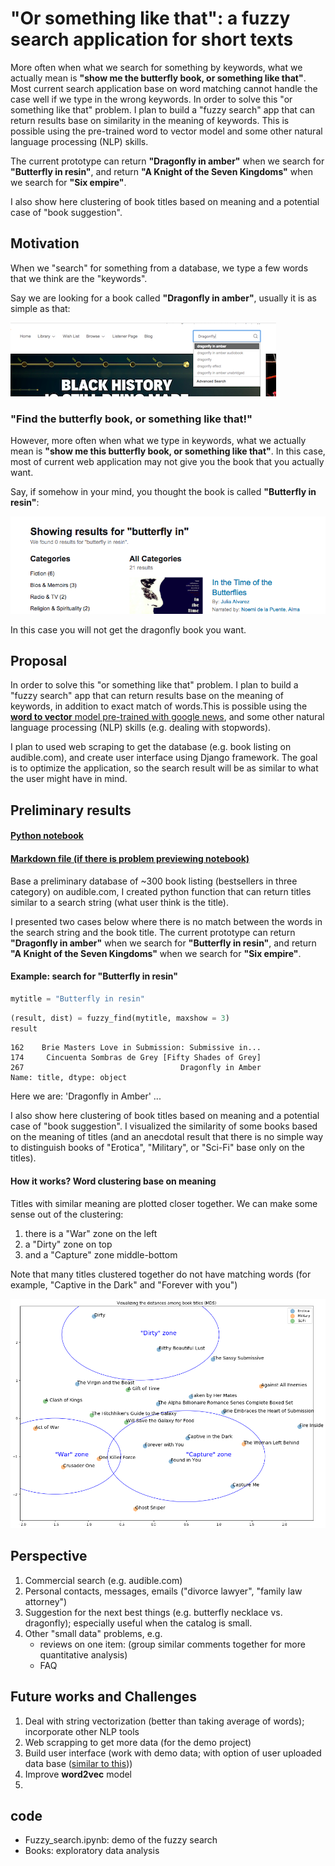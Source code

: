 # "Or something like that": a fuzzy search application for short texts

More often when what we search for something by keywords, what we actually mean is **"show me the butterfly book, or something like that"**. Most current search application base on word matching cannot handle the case well if we type in the wrong keywords. In order to solve this "or something like that" problem. I plan to build a "fuzzy search" app that can return results base on similarity in the meaning of keywords. This is possible using the  pre-trained word to vector model and some other natural language processing (NLP) skills.

The current prototype can return **"Dragonfly in amber"** when we search for **"Butterfly in resin"**, and return **"A Knight of the Seven Kingdoms"** when we search for **"Six empire"**. 

I also show here clustering of book titles based on meaning and a potential case of "book suggestion".

## Motivation

When we "search" for something from a database, we type a few words that we think are the "keywords". 

Say we are looking for a book called **"Dragonfly in amber"**, usually it is as simple as that:

<a href='https://www.audible.com/search/ref=a_hp_tseft?advsearchKeywords=dragonfly%20in%20amber&filterby=field-keywords'><img src='images/search_dragonfly.png' /></a>

### "Find the butterfly book, or something like that!"

However, more often when what we type in keywords, what we actually mean is **"show me this butterfly book, or something like that"**. In this case, most of current web application may not give you the book that you actually want.

Say, if somehow in your mind, you thought the book is called **"Butterfly in resin"**:

<a href='https://www.audible.com/search/ref=a_hp_tseft?advsearchKeywords=butterfly%20in%20resin&filterby=field-keywords'><img src='images/search_butterfly.png' /></a>

In this case you will not get the dragonfly book you want.

## Proposal

In order to solve this "or something like that" problem. I plan to build a "fuzzy search" app that can return results base on the meaning of keywords, in addition to exact match of words.This is possible using the [**word to vector** model pre-trained with google news](https://code.google.com/archive/p/word2vec/), and some other natural language processing (NLP) skills (e.g. dealing with stopwords).

I plan to used web scraping to get the database (e.g. book listing on audible.com), and create user interface using Django framework. The goal is to optimize the application, so the search result will be as similar to what the user might have in mind. 

## Preliminary results 

#### [Python notebook](https://github.com/weitingwlin/fuzzy_search/blob/master/Fuzzy_search.ipynb)

#### [Markdown file (if there is problem previewing notebook)](https://github.com/weitingwlin/fuzzy_search/blob/master/Fuzzy_search.md)

Base a preliminary database of ~300 book listing (bestsellers in three category) on audible.com, I created python function that can return titles similar to a search string (what user think is the title). 

I presented two cases below where there is no match between the words in the search string and the book title. The current prototype can return **"Dragonfly in amber"** when we search for **"Butterfly in resin"**, and return **"A Knight of the Seven Kingdoms"** when we search for **"Six empire"**.

#### Example: search for **"Butterfly in resin"**
```python
mytitle = "Butterfly in resin"
```

```python
(result, dist) = fuzzy_find(mytitle, maxshow = 3)
result
```


    162    Brie Masters Love in Submission: Submissive in...
    174     Cincuenta Sombras de Grey [Fifty Shades of Grey]
    267                                   Dragonfly in Amber
    Name: title, dtype: object


Here we are: 'Dragonfly in Amber' ...

I also show here clustering of book titles based on meaning and a potential case of "book suggestion". I visualized the similarity of some books based on the meaning of titles (and an anecdotal result that there is no simple way to distinguish books of "Erotica", "Military", or "Sci-Fi" base only on the titles).

#### How it works? Word clustering base on meaning

Titles with similar meaning are plotted closer together. We can make some sense out of the clustering:

1. there is a "War" zone on the left
2. a "Dirty" zone on top
3. and a "Capture" zone middle-bottom

Note that many titles clustered together do not have matching words (for example, "Captive in the Dark" and "Forever with you")

![png](images/output_37_1.png)

## Perspective
1. Commercial search (e.g. audible.com)
2. Personal contacts, messages, emails ("divorce lawyer", "family law attorney")
3. Suggestion for the next best things (e.g. butterfly necklace vs. dragonfly); especially useful when the catalog is small.
4. Other "small data" problems, e.g.
	* reviews on one item: (group similar comments together for more quantitative analysis)
	* FAQ 

## Future works and Challenges
1. Deal with string vectorization (better than taking average of words); incorporate other NLP tools
2. Web scrapping to get more data (for the demo project)
3. Build user interface (work with demo data; with option of user uploaded data base ([similar to this](https://weitingwlin.shinyapps.io/shinydemo/)))
4. Improve **word2vec** model
5. 

## code
* Fuzzy_search.ipynb: demo of the fuzzy search
* Books: exploratory data analysis
